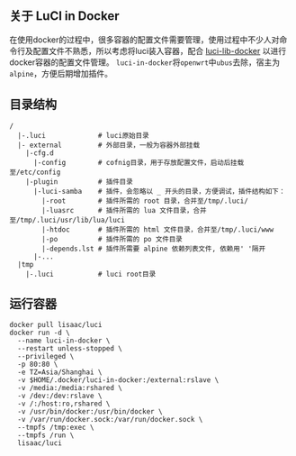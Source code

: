 ## 关于 LuCI in Docker
在使用docker的过程中，很多容器的配置文件需要管理，使用过程中不少人对命令行及配置文件不熟悉，所以考虑将luci装入容器，配合 [luci-lib-docker](https://github.com/lisaac/luci-lib-docker) 以进行docker容器的配置文件管理。
`luci-in-docker`将`openwrt`中`ubus`去除，宿主为`alpine`，方便后期增加插件。

## 目录结构
```
/
  |-.luci             # luci原始目录
  |- external         # 外部目录，一般为容器外部挂载
    |-cfg.d
      |-config        # cofnig目录，用于存放配置文件，启动后挂载至/etc/config
    |-plugin          # 插件目录
      |-luci-samba    # 插件，会忽略以 _ 开头的目录，方便调试，插件结构如下：
        |-root        # 插件所需的 root 目录，合并至/tmp/.luci/
        |-luasrc      # 插件所需的 lua 文件目录，合并至/tmp/.luci/usr/lib/lua/luci
        |-htdoc       # 插件所需的 html 文件目录，合并至/tmp/.luci/www
        |-po          # 插件所需的 po 文件目录
        |-depends.lst # 插件所需要 alpine 依赖列表文件, 依赖用' '隔开
      |-...
  |tmp
    |-.luci           # luci root目录
```

## 运行容器
```
docker pull lisaac/luci
docker run -d \
  --name luci-in-docker \
  --restart unless-stopped \
  --privileged \
  -p 80:80 \
  -e TZ=Asia/Shanghai \
  -v $HOME/.docker/luci-in-docker:/external:rslave \
  -v /media:/media:rshared \
  -v /dev:/dev:rslave \
  -v /:/host:ro,rshared \
  -v /usr/bin/docker:/usr/bin/docker \
  -v /var/run/docker.sock:/var/run/docker.sock \
  --tmpfs /tmp:exec \
  --tmpfs /run \
  lisaac/luci
```
